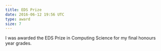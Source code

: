```yaml
---
title: EDS Prize
date: 2016-06-12 19:56 UTC
type: award
size: 7
---
```


I was awarded the EDS Prize in Computing Science for my final honours year grades.
